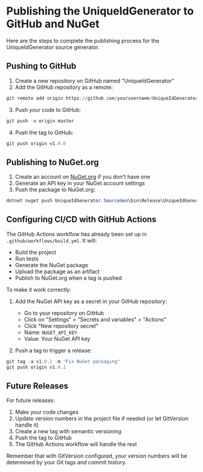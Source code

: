 # Publishing the UniqueIdGenerator to GitHub and NuGet

Here are the steps to complete the publishing process for the UniqueIdGenerator source generator.

## Pushing to GitHub

1. Create a new repository on GitHub named "UniqueIdGenerator"
2. Add the GitHub repository as a remote:

```powershell
git remote add origin https://github.com/yourusername/UniqueIdGenerator.git
```

3. Push your code to GitHub:

```powershell
git push -u origin master
```

4. Push the tag to GitHub:

```powershell
git push origin v1.0.0
```

## Publishing to NuGet.org

1. Create an account on [NuGet.org](https://www.nuget.org/) if you don't have one
2. Generate an API key in your NuGet account settings
3. Push the package to NuGet.org:

```powershell
dotnet nuget push UniqueIdGenerator.SourceGen\bin\Release\UniqueIdGenerator.1.0.0.nupkg --api-key YOUR_API_KEY --source https://api.nuget.org/v3/index.json
```

## Configuring CI/CD with GitHub Actions

The GitHub Actions workflow has already been set up in `.github/workflows/build.yml`. It will:
- Build the project
- Run tests
- Generate the NuGet package
- Upload the package as an artifact
- Publish to NuGet.org when a tag is pushed

To make it work correctly:
1. Add the NuGet API key as a secret in your GitHub repository:
   - Go to your repository on GitHub
   - Click on "Settings" > "Secrets and variables" > "Actions"
   - Click "New repository secret"
   - Name: `NUGET_API_KEY`
   - Value: Your NuGet API key

2. Push a tag to trigger a release:
```powershell
git tag -a v1.0.1 -m "Fix NuGet packaging"
git push origin v1.0.1
```

## Future Releases

For future releases:
1. Make your code changes
2. Update version numbers in the project file if needed (or let GitVersion handle it)
3. Create a new tag with semantic versioning
4. Push the tag to GitHub
5. The GitHub Actions workflow will handle the rest

Remember that with GitVersion configured, your version numbers will be determined by your Git tags and commit history.
